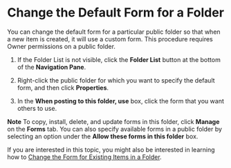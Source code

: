 
# Change the Default Form for a Folder

You can change the default form for a particular public folder so that when a new item is created, it will use a custom form. This procedure requires Owner permissions on a public folder.


1.  If the Folder List is not visible, click the **Folder List** button at the bottom of the **Navigation Pane**. 
    
2. Right-click the public folder for which you want to specify the default form, and then click  **Properties**. 
    
3. In the  **When posting to this folder, use** box, click the form that you want others to use.
    

 **Note**   To copy, install, delete, and update forms in this folder, click **Manage** on the **Forms** tab. You can also specify available forms in a public folder by selecting an option under the **Allow these forms in this folder** box.

If you are interested in this topic, you might also be interested in learning how to  [Change the Form for Existing Items in a Folder](cfe2d03e-68ff-e16a-5daf-5eb8bdef17e2.md).
